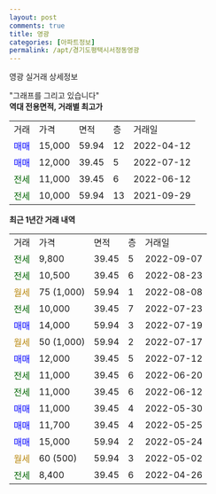 ```yaml
---
layout: post
comments: true
title: 영광
categories: [아파트정보]
permalink: /apt/경기도평택시서정동영광
---
```


영광 실거래 상세정보

<script type="text/javascript">
  google.charts.load('current', {'packages':['line', 'corechart']});
  google.charts.setOnLoadCallback(drawChart);

  function drawChart() {
    var data = new google.visualization.DataTable();
    data.addColumn('date', '거래일');
    data.addColumn('number', "매매");
    data.addColumn('number', "전세");
    data.addColumn('number', "전매");

    data.addRows([[new Date(Date.parse("2022-09-07")), null, 9800, null], [new Date(Date.parse("2022-08-23")), null, 10500, null], [new Date(Date.parse("2022-08-08")), null, null, null], [new Date(Date.parse("2022-07-23")), null, 10000, null], [new Date(Date.parse("2022-07-19")), 14000, null, null], [new Date(Date.parse("2022-07-17")), null, null, null], [new Date(Date.parse("2022-07-12")), 12000, null, null], [new Date(Date.parse("2022-06-20")), null, 11000, null], [new Date(Date.parse("2022-06-12")), null, 11000, null], [new Date(Date.parse("2022-05-30")), 11000, null, null], [new Date(Date.parse("2022-05-25")), 11700, null, null], [new Date(Date.parse("2022-05-24")), 15000, null, null], [new Date(Date.parse("2022-05-02")), null, null, null], [new Date(Date.parse("2022-04-26")), null, 8400, null]]);

    var options = {
      hAxis: {
        format: 'yyyy/MM/dd'
      },    
      lineWidth: 0,
      pointsVisible: true,    
      title: '최근 1년간 유형별 실거래가 분포',
      legend: { position: 'bottom' }
    };

    var formatter = new google.visualization.NumberFormat({pattern:'###,###'} );
    formatter.format(data, 1);
    formatter.format(data, 2);
    
    setTimeout(function() {
        var chart = new google.visualization.LineChart(document.getElementById('columnchart_material'));
        chart.draw(data, (options));
        document.getElementById('loading').style.display = 'none';
    }, 200);
  }
</script>


<div id="loading" style="z-index:20; display: block; margin-left: 0px">"그래프를 그리고 있습니다"</div>
<div id="columnchart_material" style="width: 95%; margin-left: 0px; display: block"></div>
<!-- contents start -->
<b>역대 전용면적, 거래별 최고가</b>
<table class="sortable">
    <tr>
      <td>거래</td>
      <td>가격</td>
      <td>면적</td>
      <td>층</td>
      <td>거래일</td>
    </tr>
        <tr>
          <td><a style="color: blue">매매</a></td>
          <td>15,000</td>
          <td>59.94</td>
          <td>12</td>
          <td>2022-04-12</td>
        </tr>            <tr>
          <td><a style="color: blue">매매</a></td>
          <td>12,000</td>
          <td>39.45</td>
          <td>5</td>
          <td>2022-07-12</td>
        </tr>        
        <tr>
              <td><a style="color: darkgreen">전세</a></td>
              <td>11,000</td>
              <td>39.45</td>
              <td>6</td>
              <td>2022-06-12</td>
            </tr>            <tr>
              <td><a style="color: darkgreen">전세</a></td>
              <td>10,000</td>
              <td>59.94</td>
              <td>13</td>
              <td>2021-09-29</td>
            </tr>        
    
</table>

<b>최근 1년간 거래 내역</b>

<table class="sortable">
    <tr>
      <td>거래</td>
      <td>가격</td>
      <td>면적</td>
      <td>층</td>
      <td>거래일</td>
    </tr>
    <tr>
      <td><a style="color: darkgreen">전세</a></td>
      <td>9,800</td>
      <td>39.45</td>
      <td>5</td>
      <td>2022-09-07</td>
    </tr>          <tr>
      <td><a style="color: darkgreen">전세</a></td>
      <td>10,500</td>
      <td>39.45</td>
      <td>6</td>
      <td>2022-08-23</td>
    </tr>          <tr>
      <td><a style="color: darkgoldenrod">월세</a></td>
      <td>75 (1,000)</td>
      <td>59.94</td>
      <td>1</td>
      <td>2022-08-08</td>
    </tr>          <tr>
      <td><a style="color: darkgreen">전세</a></td>
      <td>10,000</td>
      <td>39.45</td>
      <td>7</td>
      <td>2022-07-23</td>
    </tr>          <tr>
      <td><a style="color: blue">매매</a></td>
      <td>14,000</td>
      <td>59.94</td>
      <td>3</td>
      <td>2022-07-19</td>
    </tr>          <tr>
      <td><a style="color: darkgoldenrod">월세</a></td>
      <td>50 (1,000)</td>
      <td>59.94</td>
      <td>2</td>
      <td>2022-07-17</td>
    </tr>          <tr>
      <td><a style="color: blue">매매</a></td>
      <td>12,000</td>
      <td>39.45</td>
      <td>5</td>
      <td>2022-07-12</td>
    </tr>          <tr>
      <td><a style="color: darkgreen">전세</a></td>
      <td>11,000</td>
      <td>39.45</td>
      <td>6</td>
      <td>2022-06-20</td>
    </tr>          <tr>
      <td><a style="color: darkgreen">전세</a></td>
      <td>11,000</td>
      <td>39.45</td>
      <td>6</td>
      <td>2022-06-12</td>
    </tr>          <tr>
      <td><a style="color: blue">매매</a></td>
      <td>11,000</td>
      <td>39.45</td>
      <td>4</td>
      <td>2022-05-30</td>
    </tr>          <tr>
      <td><a style="color: blue">매매</a></td>
      <td>11,700</td>
      <td>39.45</td>
      <td>4</td>
      <td>2022-05-25</td>
    </tr>          <tr>
      <td><a style="color: blue">매매</a></td>
      <td>15,000</td>
      <td>59.94</td>
      <td>2</td>
      <td>2022-05-24</td>
    </tr>          <tr>
      <td><a style="color: darkgoldenrod">월세</a></td>
      <td>60 (500)</td>
      <td>59.94</td>
      <td>3</td>
      <td>2022-05-02</td>
    </tr>          <tr>
      <td><a style="color: darkgreen">전세</a></td>
      <td>8,400</td>
      <td>39.45</td>
      <td>6</td>
      <td>2022-04-26</td>
    </tr>      </table>
<!-- contents end -->    

